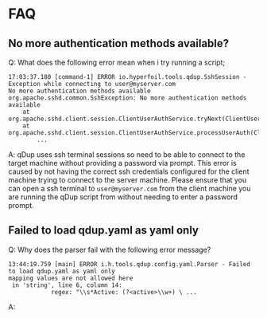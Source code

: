# FAQ

## No more authentication methods available?
Q: What does the following error mean when i try running a script;

```
17:03:37.180 [command-1] ERROR io.hyperfoil.tools.qdup.SshSession - Exception while connecting to user@myserver.com
No more authentication methods available
org.apache.sshd.common.SshException: No more authentication methods available
	at org.apache.sshd.client.session.ClientUserAuthService.tryNext(ClientUserAuthService.java:322)
	at org.apache.sshd.client.session.ClientUserAuthService.processUserAuth(ClientUserAuthService.java:258)
        ...
```

A: qDup  uses ssh terminal sessions so need to be able to connect to the target machine without providing a password via prompt. This error is caused by not having the correct ssh credentials configured for the client machine trying to connect to the server machine. Please ensure that you can open a ssh terminal to ``user@myserver.com`` from the client machine you are running the qDup script from without needing to enter a password prompt.

## Failed to load qdup.yaml as yaml only

Q: Why does the parser fail with the following error message?
```
13:44:19.759 [main] ERROR i.h.tools.qdup.config.yaml.Parser - Failed to load qdup.yaml as yaml only
mapping values are not allowed here
 in 'string', line 6, column 14:
            regex: "\\s*Active: (?<active>\\w+) \ ... 
```
A: 
